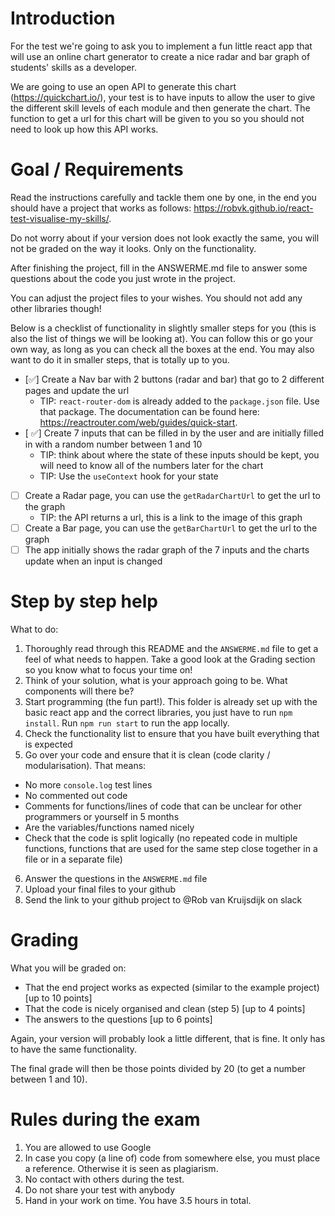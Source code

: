 # Introduction

For the test we're going to ask you to implement a fun little react app that will use an online chart generator to create a nice radar and bar graph of students' skills as a developer.

We are going to use an open API to generate this chart (https://quickchart.io/), your test is to have inputs to allow the user to give the different skill levels of each module and then generate the chart. The function to get a url for this chart will be given to you so you should not need to look up how this API works.

# Goal / Requirements

Read the instructions carefully and tackle them one by one, in the end you should have a project that works as follows: https://robvk.github.io/react-test-visualise-my-skills/.

Do not worry about if your version does not look exactly the same, you will not be graded on the way it looks. Only on the functionality.

After finishing the project, fill in the ANSWERME.md file to answer some questions about the code you just wrote in the project.

You can adjust the project files to your wishes. You should not add any other libraries though!

Below is a checklist of functionality in slightly smaller steps for you (this is also the list of things we will be looking at). You can follow this or go your own way, as long as you can check all the boxes at the end. You may also want to do it in smaller steps, that is totally up to you.

- [✅] Create a Nav bar with 2 buttons (radar and bar) that go to 2 different pages and update the url
  - TIP: `react-router-dom` is already added to the `package.json` file. Use that package. The documentation can be found here: https://reactrouter.com/web/guides/quick-start.
- [ ✅] Create 7 inputs that can be filled in by the user and are initially filled in with a random number between 1 and 10
  - TIP: think about where the state of these inputs should be kept, you will need to know all of the numbers later for the chart
  - TIP: Use the `useContext` hook for your state
- [ ] Create a Radar page, you can use the `getRadarChartUrl` to get the url to the graph
  - TIP: the API returns a url, this is a link to the image of this graph
- [ ] Create a Bar page, you can use the `getBarChartUrl` to get the url to the graph
- [ ] The app initially shows the radar graph of the 7 inputs and the charts update when an input is changed

# Step by step help

What to do:

1. Thoroughly read through this README and the `ANSWERME.md` file to get a feel of what needs to happen. Take a good look at the Grading section so you know what to focus your time on!
2. Think of your solution, what is your approach going to be. What components will there be?
3. Start programming (the fun part!). This folder is already set up with the basic react app and the correct libraries, you just have to run `npm install`. Run `npm run start` to run the app locally.
4. Check the functionality list to ensure that you have built everything that is expected
5. Go over your code and ensure that it is clean (code clarity / modularisation). That means:

- No more `console.log` test lines
- No commented out code
- Comments for functions/lines of code that can be unclear for other programmers or yourself in 5 months
- Are the variables/functions named nicely
- Check that the code is split logically (no repeated code in multiple functions, functions that are used for the same step close together in a file or in a separate file)

6. Answer the questions in the `ANSWERME.md` file
7. Upload your final files to your github
8. Send the link to your github project to @Rob van Kruijsdijk on slack

# Grading

What you will be graded on:

- That the end project works as expected (similar to the example project) [up to 10 points]
- That the code is nicely organised and clean (step 5) [up to 4 points]
- The answers to the questions [up to 6 points]

Again, your version will probably look a little different, that is fine. It only has to have the same functionality.

The final grade will then be those points divided by 20 (to get a number between 1 and 10).

# Rules during the exam

1. You are allowed to use Google
2. In case you copy (a line of) code from somewhere else, you must place a reference. Otherwise it is seen as plagiarism.
3. No contact with others during the test.
4. Do not share your test with anybody
5. Hand in your work on time. You have 3.5 hours in total.
